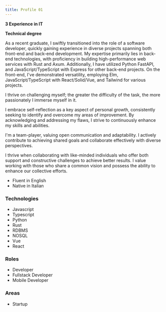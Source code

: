```yaml
---
title: Profile 01
---
```


<b>3 Experience in IT</b>

<b>Technical degree</b>

As a recent graduate, I swiftly transitioned into the role of a software developer, quickly gaining experience in diverse projects spanning both front-end and back-end development. My expertise primarily lies in back-end technologies, with proficiency in building high-performance web services with Rust and Axum. Additionally, I have utilized Python FastAPI, and JavaScript/TypeScript with Express for other back-end projects. On the front-end, I've demonstrated versatility, employing Elm, JavaScript/TypeScript with React/Solid/Vue, and Tailwind for various projects.

I thrive on challenging myself; the greater the difficulty of the task, the more passionately I immerse myself in it.

I embrace self-reflection as a key aspect of personal growth, consistently seeking to identify and overcome my areas of improvement. By acknowledging and addressing my flaws, I strive to continuously enhance my skills and abilities.

I'm a team-player, valuing open communication and adaptability. I actively contribute to achieving shared goals and collaborate effectively with diverse perspectives.

I thrive when collaborating with like-minded individuals who offer both support and constructive challenges to achieve better results. I value working with those who share a common vision and possess the ability to enhance our collective efforts.


* Fluent in English
* Native in Italian


### Technologies

* Javascript
* Typescript
* Python
* Rust
* RDBMS
* NOSQL
* Vue
* React

### Roles

* Developer
* Fullstack Developer
* Mobile Developer

### Areas

* Startup